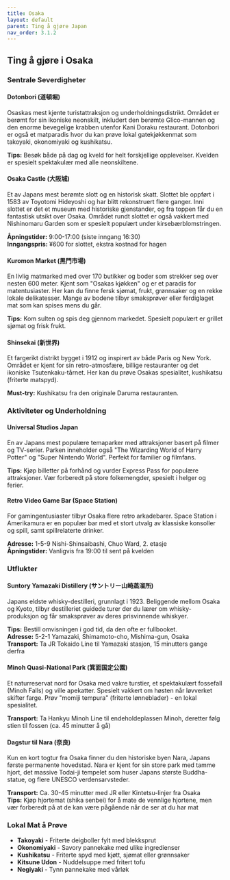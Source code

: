 ```yaml
---
title: Osaka 
layout: default
parent: Ting å gjøre Japan
nav_order: 3.1.2
---
```


## Ting å gjøre i Osaka

### Sentrale Severdigheter

#### Dotonbori (道頓堀)
Osaskas mest kjente turistattraksjon og underholdningsdistrikt. Området er berømt for sin ikoniske neonskilt, inkludert den berømte Glico-mannen og den enorme bevegelige krabben utenfor Kani Doraku restaurant. Dotonbori er også et matparadis hvor du kan prøve lokal gatekjøkkenmat som takoyaki, okonomiyaki og kushikatsu.

**Tips:** Besøk både på dag og kveld for helt forskjellige opplevelser. Kvelden er spesielt spektakulær med alle neonskiltene.

#### Osaka Castle (大阪城)
Et av Japans mest berømte slott og en historisk skatt. Slottet ble oppført i 1583 av Toyotomi Hideyoshi og har blitt rekonstruert flere ganger. Inni slottet er det et museum med historiske gjenstander, og fra toppen får du en fantastisk utsikt over Osaka. Området rundt slottet er også vakkert med Nishinomaru Garden som er spesielt populært under kirsebærblomstringen.

**Åpningstider:** 9:00-17:00 (siste inngang 16:30)  
**Inngangspris:** ¥600 for slottet, ekstra kostnad for hagen

#### Kuromon Market (黒門市場)
En livlig matmarked med over 170 butikker og boder som strekker seg over nesten 600 meter. Kjent som "Osakas kjøkken" og er et paradis for matentusiaster. Her kan du finne fersk sjømat, frukt, grønnsaker og en rekke lokale delikatesser. Mange av bodene tilbyr smaksprøver eller ferdiglaget mat som kan spises mens du går.

**Tips:** Kom sulten og spis deg gjennom markedet. Spesielt populært er grillet sjømat og frisk frukt.

#### Shinsekai (新世界)
Et fargerikt distrikt bygget i 1912 og inspirert av både Paris og New York. Området er kjent for sin retro-atmosfære, billige restauranter og det ikoniske Tsutenkaku-tårnet. Her kan du prøve Osakas spesialitet, kushikatsu (friterte matspyd).

**Must-try:** Kushikatsu fra den originale Daruma restauranten.

### Aktiviteter og Underholdning

#### Universal Studios Japan
En av Japans mest populære temaparker med attraksjoner basert på filmer og TV-serier. Parken inneholder også "The Wizarding World of Harry Potter" og "Super Nintendo World". Perfekt for familier og filmfans.

**Tips:** Kjøp billetter på forhånd og vurder Express Pass for populære attraksjoner. Vær forberedt på store folkemengder, spesielt i helger og ferier.

#### Retro Video Game Bar (Space Station)
For gamingentusiaster tilbyr Osaka flere retro arkadebarer. Space Station i Amerikamura er en populær bar med et stort utvalg av klassiske konsoller og spill, samt spillrelaterte drinker.

**Adresse:** 1-5-9 Nishi-Shinsaibashi, Chuo Ward, 2. etasje  
**Åpningstider:** Vanligvis fra 19:00 til sent på kvelden

### Utflukter

#### Suntory Yamazaki Distillery (サントリー山崎蒸溜所)
Japans eldste whisky-destilleri, grunnlagt i 1923. Beliggende mellom Osaka og Kyoto, tilbyr destilleriet guidede turer der du lærer om whisky-produksjon og får smaksprøver av deres prisvinnende whiskyer.

**Tips:** Bestill omvisningen i god tid, da den ofte er fullbooket.  
**Adresse:** 5-2-1 Yamazaki, Shimamoto-cho, Mishima-gun, Osaka  
**Transport:** Ta JR Tokaido Line til Yamazaki stasjon, 15 minutters gange derfra

#### Minoh Quasi-National Park (箕面国定公園)
Et naturreservat nord for Osaka med vakre turstier, et spektakulært fossefall (Minoh Falls) og ville apekatter. Spesielt vakkert om høsten når løvverket skifter farge. Prøv "momiji tempura" (friterte lønneblader) - en lokal spesialitet.

**Transport:** Ta Hankyu Minoh Line til endeholdeplassen Minoh, deretter følg stien til fossen (ca. 45 minutter å gå)

#### Dagstur til Nara (奈良)
Kun en kort togtur fra Osaka finner du den historiske byen Nara, Japans første permanente hovedstad. Nara er kjent for sin store park med tamme hjort, det massive Todai-ji tempelet som huser Japans største Buddha-statue, og flere UNESCO verdensarvsteder.

**Transport:** Ca. 30-45 minutter med JR eller Kintetsu-linjer fra Osaka  
**Tips:** Kjøp hjortemat (shika senbei) for å mate de vennlige hjortene, men vær forberedt på at de kan være pågående når de ser at du har mat

### Lokal Mat å Prøve

- **Takoyaki** - Friterte deigboller fylt med blekksprut
- **Okonomiyaki** - Savory pannekake med ulike ingredienser
- **Kushikatsu** - Friterte spyd med kjøtt, sjømat eller grønnsaker
- **Kitsune Udon** - Nuddelsuppe med fritert tofu
- **Negiyaki** - Tynn pannekake med vårløk
